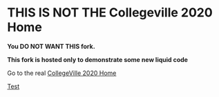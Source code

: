 
# THIS IS NOT THE Collegeville 2020 Home

**You DO NOT WANT THIS fork.**

**This fork is hosted only to demonstrate some new liquid code**

Go to the real [CollegeVille 2020 Home](https://collegeville.github.io/CW20/)

[Test](WorkshopResources/WhitePapers/)

